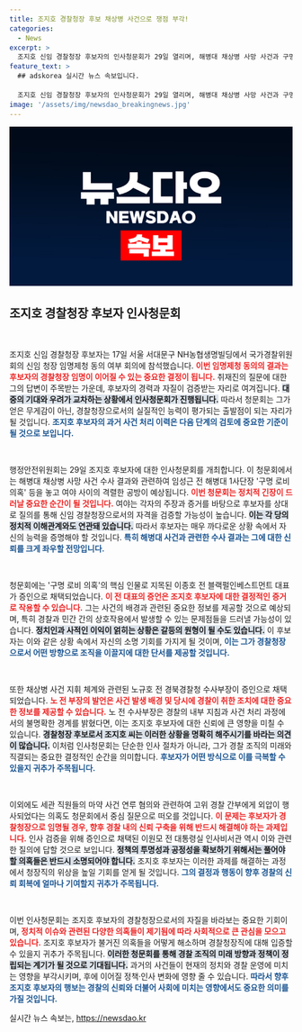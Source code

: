 ```yaml
---
title: 조지호 경찰청장 후보 채상병 사건으로 쟁점 부각!
categories:
  - News
excerpt: >
  조지호 신임 경찰청장 후보자의 인사청문회가 29일 열리며, 해병대 채상병 사망 사건과 구명 로비 의혹을 둘러싼 여야의 치열한 공방이 예고된다. 핵심 증인들이 등장하는 이번 청문회, 그 뜨거운 현장을 놓치지 마세요!
feature_text: >
  ## adskorea 실시간 뉴스 속보입니다.

  조지호 신임 경찰청장 후보자의 인사청문회가 29일 열리며, 해병대 채상병 사망 사건과 구명 로비 의혹을 둘러싼 여야의 치열한 공방이 예고된다. 핵심 증인들이 등장하는 이번 청문회, 그 뜨거운 현장을 놓치지 마세요!
image: '/assets/img/newsdao_breakingnews.jpg'
---
```


<p><img src="/assets/img/newsdao_breakingnews.jpg" alt="adskorea 속보" /></p>

<h2 data-ke-size="size26">조지호 경찰청장 후보자 인사청문회</h2>

<p data-ke-size="size16">&nbsp;</p>

<p>조지호 신임 경찰청장 후보자는 17일 서울 서대문구 NH농협생명빌딩에서 국가경찰위원회의 신임 청장 임명제청 동의 여부 회의에 참석했습니다. <b><span style="color: #ee2323;">이번 임명제청 동의의 결과는 후보자의 경찰청장 임명이 이어질 수 있는 중요한 결정이 됩니다.</span></b> 취재진의 질문에 대한 그의 답변이 주목받는 가운데, 후보자의 경력과 자질이 검증받는 자리로 여겨집니다. <b><span style="background-color: #21538527;">대중의 기대와 우려가 교차하는 상황에서 인사청문회가 진행됩니다.</span></b> 따라서 청문회는 그가 얻은 무게감이 아닌, 경찰청장으로서의 실질적인 능력이 평가되는 출발점이 되는 자리가 될 것입니다. <b><span style="color: #1a5490;">조지호 후보자의 과거 사건 처리 이력은 다음 단계의 검토에 중요한 기준이 될 것으로 보입니다.</span></b></p>

<p data-ke-size="size16">&nbsp;</p>

<p>행정안전위원회는 29일 조지호 후보자에 대한 인사청문회를 개최합니다. 이 청문회에서는 해병대 채상병 사망 사건 수사 결과와 관련하여 임성근 전 해병대 1사단장 '구명 로비 의혹' 등을 놓고 여야 사이의 격렬한 공방이 예상됩니다. <b><span style="color: #ee2323;">이번 청문회는 정치적 긴장이 드러날 중요한 순간이 될 것입니다.</span></b> 여야는 각자의 주장과 증거를 바탕으로 후보자를 상대로 질의를 통해 신임 경찰청장으로서의 자격을 검증할 가능성이 높습니다. <b><span style="background-color: #21538527;">이는 각 당의 정치적 이해관계와도 연관돼 있습니다.</span></b> 따라서 후보자는 매우 까다로운 상황 속에서 자신의 능력을 증명해야 할 것입니다. <b><span style="color: #1a5490;">특히 해병대 사건과 관련한 수사 결과는 그에 대한 신뢰를 크게 좌우할 전망입니다.</span></b></p>

<p data-ke-size="size16">&nbsp;</p>

<p>청문회에는 '구명 로비 의혹'의 핵심 인물로 지목된 이종호 전 블랙펄인베스트먼트 대표가 증인으로 채택되었습니다. <b><span style="color: #ee2323;">이 전 대표의 증언은 조지호 후보자에 대한 결정적인 증거로 작용할 수 있습니다.</span></b> 그는 사건의 배경과 관련된 중요한 정보를 제공할 것으로 예상되며, 특히 경찰과 민간 간의 상호작용에서 발생할 수 있는 문제점들을 드러낼 가능성이 있습니다. <b><span style="background-color: #21538527;">정치인과 사적인 이익이 얽히는 상황은 갈등의 원형이 될 수도 있습니다.</span></b> 이 후보자는 이와 같은 상황 속에서 자신의 소명 기회를 가지게 될 것이며, <b><span style="color: #1a5490;">이는 그가 경찰청장으로서 어떤 방향으로 조직을 이끌지에 대한 단서를 제공할 것입니다.</span></b></p>

<p data-ke-size="size16">&nbsp;</p>

<p>또한 채상병 사건 지휘 체계와 관련된 노규호 전 경북경찰청 수사부장이 증인으로 채택되었습니다. <b><span style="color: #ee2323;">노 전 부장의 발언은 사건 발생 배경 및 당시에 경찰이 취한 조치에 대한 중요한 정보를 제공할 수 있습니다.</span></b> 노 전 수사부장은 경찰의 내부 지침과 사건 처리 과정에서의 불명확한 경계를 밝혔다면, 이는 조지호 후보자에 대한 신뢰에 큰 영향을 미칠 수 있습니다. <b><span style="background-color: #21538527;">경찰청장 후보로서 조지호 씨는 이러한 상황을 명확히 해주시기를 바라는 의견이 많습니다.</span></b> 이처럼 인사청문회는 단순한 인사 절차가 아니라, 그가 경찰 조직의 미래와 직결되는 중요한 결정적인 순간을 의미합니다. <b><span style="color: #1a5490;">후보자가 어떤 방식으로 이를 극복할 수 있을지 귀추가 주목됩니다.</span></b></p>

<p data-ke-size="size16">&nbsp;</p>

<p>이외에도 세관 직원들의 마약 사건 연루 혐의와 관련하여 고위 경찰 간부에게 외압이 행사되었다는 의혹도 청문회에서 중심 질문으로 떠오를 것입니다. <b><span style="color: #ee2323;">이 문제는 후보자가 경찰청장으로 임명될 경우, 향후 경찰 내의 신뢰 구축을 위해 반드시 해결해야 하는 과제입니다.</span></b> 인사 검증을 위해 증인으로 채택된 이원모 전 대통령실 인사비서관 역시 이와 관련한 질의에 답할 것으로 보입니다. <b><span style="background-color: #21538527;">정책의 투명성과 공정성을 확보하기 위해서는 풀어야 할 의혹들은 반드시 소명되어야 합니다.</span></b> 조지호 후보자는 이러한 과제를 해결하는 과정에서 청장직의 위상을 높일 기회를 얻게 될 것입니다. <b><span style="color: #1a5490;">그의 결정과 행동이 향후 경찰의 신뢰 회복에 얼마나 기여할지 귀추가 주목됩니다.</span></b></p>

<p data-ke-size="size16">&nbsp;</p>

<p>이번 인사청문회는 조지호 후보자의 경찰청장으로서의 자질을 바라보는 중요한 기회이며, <b><span style="color: #ee2323;">정치적 이슈와 관련된 다양한 의혹들이 제기됨에 따라 사회적으로 큰 관심을 모으고 있습니다.</span></b> 조지호 후보자가 불거진 의혹들을 어떻게 해소하며 경찰청장직에 대해 입증할 수 있을지 귀추가 주목됩니다. <b><span style="background-color: #21538527;">이러한 청문회를 통해 경찰 조직의 미래 방향과 정책이 정립되는 계기가 될 것으로 기대됩니다.</span></b> 과거의 사건들이 현재의 정치와 경찰 운영에 미치는 영향을 부각시키며, 후에 이어질 정책·인사 변화에 영향 줄 수 있습니다. <b><span style="color: #1a5490;">따라서 향후 조지호 후보자의 행보는 경찰의 신뢰와 더불어 사회에 미치는 영향에서도 중요한 의미를 가질 것입니다.</span></b></p>
실시간 뉴스 속보는, <a href="https://newsdao.kr" rel="dofollow">https://newsdao.kr</a>


